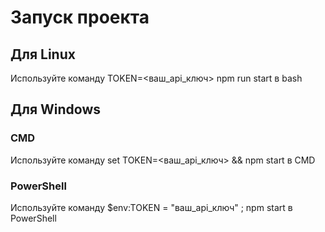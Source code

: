 # Запуск проекта
## Для Linux
Используйте команду TOKEN=<ваш_api_ключ> npm run start в bash
## Для Windows
### CMD
Используйте команду set TOKEN=<ваш_api_ключ> && npm start в CMD 
### PowerShell
Используйте команду $env:TOKEN = "ваш_api_ключ" ; npm start в PowerShell

